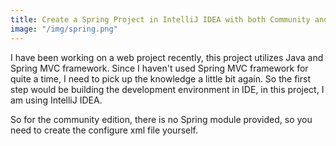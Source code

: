 ```yaml
---
title: Create a Spring Project in IntelliJ IDEA with both Community and Ultimate edition
image: "/img/spring.png"
---
```


I have been working on a web project recently, this project  utilizes Java and Spring MVC framework. Since I  haven't used Spring MVC framework for quite a time, I need to pick up the knowledge a little bit again.  So the first step would be building the development environment in IDE, in this project, I am using IntelliJ IDEA.

So for the community edition, there is no Spring module provided, so you need to create the configure xml file yourself.